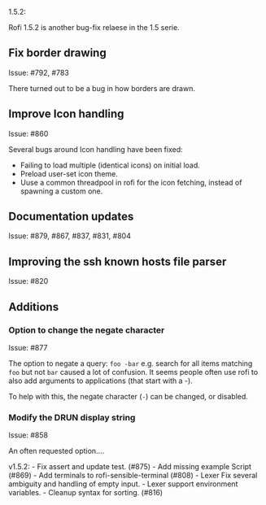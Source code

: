 1.5.2: 

Rofi 1.5.2 is another bug-fix relaese in the 1.5 serie. 

## Fix border drawing

Issue: #792, #783

There turned out to be a bug in how borders are drawn. 


## Improve Icon handling

Issue: #860

Several bugs around Icon handling have been fixed:

* Failing to load multiple (identical icons) on initial load.
* Preload user-set icon theme.
* Uuse a common threadpool in rofi for the icon fetching, instead of spawning a custom one.


## Documentation updates

Issue: #879, #867, #837, #831, #804

## Improving the ssh known hosts file parser

Issue: #820

## Additions

### Option to change the negate character

Issue: #877

The option to negate a query: `foo -bar` e.g. search for all items matching `foo` but not `bar` caused a lot of
confusion. It seems people often use rofi to also add arguments to applications (that start with a -).

To help with this, the negate character (`-`) can be changed, or disabled.


### Modify the DRUN display string

Issue: #858

An often requested option....



v1.5.2:
	- Fix assert and update test. (#875)
	- Add missing example Script (#869)
	- Add terminals to rofi-sensible-terminal (#808)
	- Lexer Fix several ambiguity and handling of empty input.
	- Lexer support environment variables.
	- Cleanup syntax for sorting. (#816)
